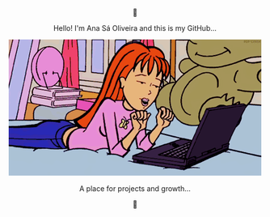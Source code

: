 <div align="center">
<p>🩷</p>
<p>Hello! I'm Ana Sá Oliveira and this is my GitHub...</p>
</div>
<div align="center">
  <p>
    <img src="anaso.gif" alt="Descrição da imagem" />
  </p>
</div>
<div align="center">
<p>A place for projects and growth...</p>
<p>🩷</p>
</div>
